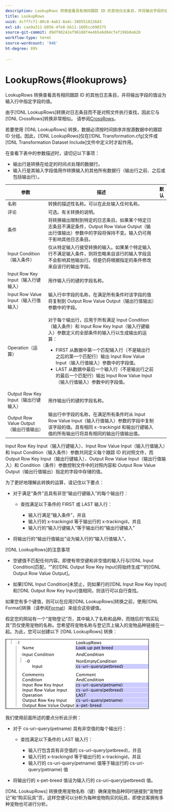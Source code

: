 ```yaml
---
description: LookupRows 转换查看具有相同跟踪 ID 的其他日志条目，并将输出字段的值设为输入行中指定字段的值。
title: LookupRows
uuid: 4cff7cf1-00c8-4ab1-8adc-3805518226d3
exl-id: caa9a311-b056-4fe8-bb11-1605cc690375
source-git-commit: d9df90242ef96188f4e4b5e6d04cfef196b0a628
workflow-type: tm+mt
source-wordcount: '946'
ht-degree: 89%

---
```


# LookupRows{#lookuprows}

LookupRows 转换查看具有相同跟踪 ID 的其他日志条目，并将输出字段的值设为输入行中指定字段的值。

由于[!DNL LookupRows]转换对日志条目而不是对照文件执行查找，因此它与[!DNL CrossRows]转换非常相似。 请参阅[CrossRows](../../../../../home/c-dataset-const-proc/c-data-trans/c-transf-types/c-standard-transf/c-crossrows.md#concept-fcace08804f54db397ed631cc13ff4f2)。

若要使用 [!DNL LookupRows] 转换，数据必须按时间排序并按源数据中的跟踪 ID 分组。因此，[!DNL LookupRows]仅在[!DNL Transformation.cfg]文件或[!DNL Transformation Dataset Include]文件中定义时才起作用。

在查看下表中的参数描述时，请切记以下事项：

* 输出行是转换在给定的时间点处理的数据行。
* 输入行是其输入字段值用作转换输入的其他所有数据行（输出行之前、之后或包括输出行）。

<table id="table_AB68A89ECD5C45F39B8433F994BBD7D8"> 
 <thead> 
  <tr> 
   <th colname="col1" class="entry"> 参数 </th> 
   <th colname="col2" class="entry"> 描述 </th> 
   <th colname="col3" class="entry"> 默认 </th> 
  </tr> 
 </thead>
 <tbody> 
  <tr> 
   <td colname="col1"> 名称 </td> 
   <td colname="col2"> 转换的描述性名称。可以在此处输入任何名称。 </td> 
   <td colname="col3"> </td> 
  </tr> 
  <tr> 
   <td colname="col1"> 评论 </td> 
   <td colname="col2"> 可选。有关转换的说明。 </td> 
   <td colname="col3"> </td> 
  </tr> 
  <tr> 
   <td colname="col1"> 条件 </td> 
   <td colname="col2"> 将转换输出限制到特定的日志条目。如果某个特定日志条目不满足条件，Output Row Value Output（输出行值输出）参数中的字段将保持不变。输入仍可用于影响其他日志条目。 </td> 
   <td colname="col3"> </td> 
  </tr> 
  <tr> 
   <td colname="col1"> Input Condition（输入条件） </td> 
   <td colname="col2">仅从特定输入行接受转换的输入。如果某个特定<span class="wintitle">输入</span>行不满足输入条件，则将忽略来自该行的输入字段且不会影响其他输出行。但是仍将根据指定的条件修改来自该行的输出字段。 </td> 
   <td colname="col3"> </td> 
  </tr> 
  <tr> 
   <td colname="col1"> Input Row Key Input（输入行键输入） </td> 
   <td colname="col2"> 用作输入行的键的字段名称。 </td> 
   <td colname="col3"> </td> 
  </tr> 
  <tr> 
   <td colname="col1"> Input Row Value Input（输入行值输入） </td> 
   <td colname="col2"> 输入行中字段的名称，在满足所有条件时该字段的值将复制到 Output Row Value Output（输出行值输出）参数中的字段。 </td> 
   <td colname="col3"> </td> 
  </tr> 
  <tr> 
   <td colname="col1"> Operation（运算） </td> 
   <td colname="col2"> <p>对于每个输出行，应用于所有满足 <span class="wintitle">Input</span> Condition（输入条件）和 Input Row Key Input（输入行键输入）参数定义的全部条件的输入行以生成输出的运算： 
     <ul id="ul_16FB152CB558497794DDED72A2F05CDD"> 
      <li id="li_22DA9F814E4E42D0B21E90B63A2A7A0E"> FIRST 从数据中第一个匹配输入行（不是输出行之后的第一个匹配行）输出 Input Row Value Input（输入行值输入）参数中的字段值。 </li> 
      <li id="li_45E00C3DE0494A1CB5C09B942088F161"> LAST 从数据中最后一个输入行（不是输出行之前的最后一个匹配行）输出 Input Row Value Input（输入行值输入）参数中的字段值。 </li> 
     </ul> </p> </td> 
   <td colname="col3"> </td> 
  </tr> 
  <tr> 
   <td colname="col1"> Output Row Key Input（输出行键输入） </td> 
   <td colname="col2"> 用作输出行的键的字段名称。 </td> 
   <td colname="col3"> </td> 
  </tr> 
  <tr> 
   <td colname="col1"> Output Row Value Output（输出行值输出） </td> 
   <td colname="col2">输出行中字段的名称，在满足所有条件时从 Input Row Value Input（输入行值输入）参数的字段中复制该字段的值。具有相同 x-trackingid 和<span class="wintitle">输出行键输入</span>值的所有输出行将具有相同的<span class="wintitle">输出行值输出</span>值。 </td> 
   <td colname="col3"> </td> 
  </tr> 
 </tbody> 
</table>

Input Row Key Input（输入行键输入）、Input Row Value Input（输入行值输入）和 Input Condition（输入条件）参数共同定义每个跟踪 ID 的对照文件，而 Output Row Key Input（输出行键输入）、Output Row Value Input（输出行值输入）和 Condition（条件）参数控制文件中的对照内容和 Output Row Value Output（输出行值输出）指定的字段中存储的值。

为了更好地理解此转换的运算，请记住以下要点：

* 对于满足“条件”且具有非空“输出行键输入”的每个输出行：

   * 查找满足以下条件的 FIRST 或 LAST 输入行：

      * 输入行满足“输入条件”，并且
      * 输入行的 x-trackingid 等于输出行的 x-trackingid，并且
      * 输入行的“输入行键输入”等于输出行的“输出行键输入”

* 将输出行的“输出行值输出”设为输入行的“输入行值输入”。

[!DNL LookupRows]的注意事项

* 空键值不匹配任何内容。即使有带空键和非空值的输入行与[!DNL Input Condition]匹配，“”的[!DNL Output Row Key Input]将始终生成“”的[!DNL Output Row Value Output]。

* 如果[!DNL Input Condition]未禁止，则如果行的[!DNL Input Row Key Input]和[!DNL Output Row Key Input]值相同，则该行可以自行查找。

如果您有多个键值，则可以在应用[!DNL LookupRows]转换之前，使用[!DNL Format]转换（请参阅[Format](../../../../../home/c-dataset-const-proc/c-data-trans/c-transf-types/c-standard-transf/c-format.md#concept-3de04869181e4694ab072b092186684b)）来组合这些键值。

假定您的网站有一个“宠物登记”页，其中输入了名称和品种，而随后的“购买玩具”页仅使用宠物的名称。您希望将宠物名称与登记页上输入的宠物品种链接在一起。为此，您可以创建以下 [!DNL LookupRows] 转换：

![](assets/cfg_TransformationType_LookupRows.png)

我们使用前面所述的要点分析此示例：

* 对于 cs-uri-query(petname) 具有非空值的每个输出行：

   * 查找满足以下条件的 LAST 输入行：

      * 输入行包含具有非空值的 cs-uri-query(petbreed)，并且
      * 输入行的 x-trackingid 等于输出行的 x-trackingid，并且
      * 输入行的 cs-uri-query(petname) 值等于输出行的 cs-uri-query(petname) 值

* 将输出行的 x-pet-breed 值设为输入行的 cs-uri-query(petbreed) 值。

[!DNL LookupRows] 转换使用宠物名称（键）确保宠物品种同时链接到“宠物登记”和“购买玩具”页，这样您便可以分析为每种宠物购买的玩具，即使访客拥有多种宠物也可进行分析。
